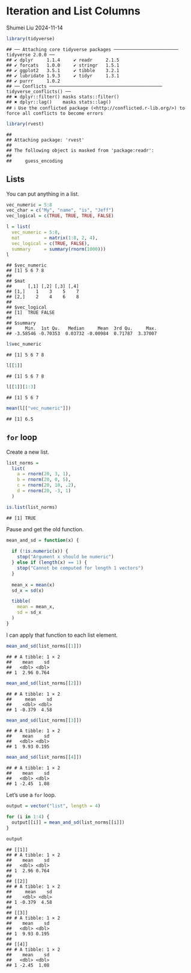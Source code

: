 Iteration and List Columns
================
Shumei Liu
2024-11-14

``` r
library(tidyverse)
```

    ## ── Attaching core tidyverse packages ──────────────────────── tidyverse 2.0.0 ──
    ## ✔ dplyr     1.1.4     ✔ readr     2.1.5
    ## ✔ forcats   1.0.0     ✔ stringr   1.5.1
    ## ✔ ggplot2   3.5.1     ✔ tibble    3.2.1
    ## ✔ lubridate 1.9.3     ✔ tidyr     1.3.1
    ## ✔ purrr     1.0.2     
    ## ── Conflicts ────────────────────────────────────────── tidyverse_conflicts() ──
    ## ✖ dplyr::filter() masks stats::filter()
    ## ✖ dplyr::lag()    masks stats::lag()
    ## ℹ Use the conflicted package (<http://conflicted.r-lib.org/>) to force all conflicts to become errors

``` r
library(rvest)
```

    ## 
    ## Attaching package: 'rvest'
    ## 
    ## The following object is masked from 'package:readr':
    ## 
    ##     guess_encoding

## Lists

You can put anything in a list.

``` r
vec_numeric = 5:8
vec_char = c("My", "name", "is", "Jeff")
vec_logical = c(TRUE, TRUE, TRUE, FALSE)
```

``` r
l = list(
  vec_numeric = 5:8,
  mat         = matrix(1:8, 2, 4),
  vec_logical = c(TRUE, FALSE),
  summary     = summary(rnorm(1000)))
l
```

    ## $vec_numeric
    ## [1] 5 6 7 8
    ## 
    ## $mat
    ##      [,1] [,2] [,3] [,4]
    ## [1,]    1    3    5    7
    ## [2,]    2    4    6    8
    ## 
    ## $vec_logical
    ## [1]  TRUE FALSE
    ## 
    ## $summary
    ##     Min.  1st Qu.   Median     Mean  3rd Qu.     Max. 
    ## -3.58546 -0.70353  0.03732 -0.00984  0.71787  3.37007

``` r
l$vec_numeric
```

    ## [1] 5 6 7 8

``` r
l[[1]]
```

    ## [1] 5 6 7 8

``` r
l[[1]][1:3]
```

    ## [1] 5 6 7

``` r
mean(l[["vec_numeric"]])
```

    ## [1] 6.5

## `for` loop

Create a new list.

``` r
list_norms = 
  list(
    a = rnorm(20, 3, 1),
    b = rnorm(20, 0, 5),
    c = rnorm(20, 10, .2),
    d = rnorm(20, -3, 1)
  )

is.list(list_norms)
```

    ## [1] TRUE

Pause and get the old function.

``` r
mean_and_sd = function(x) {
  
  if (!is.numeric(x)) {
    stop("Argument x should be numeric")
  } else if (length(x) == 1) {
    stop("Cannot be computed for length 1 vectors")
  }
  
  mean_x = mean(x)
  sd_x = sd(x)

  tibble(
    mean = mean_x, 
    sd = sd_x
  )
}
```

I can apply that function to each list element.

``` r
mean_and_sd(list_norms[[1]])
```

    ## # A tibble: 1 × 2
    ##    mean    sd
    ##   <dbl> <dbl>
    ## 1  2.96 0.764

``` r
mean_and_sd(list_norms[[2]])
```

    ## # A tibble: 1 × 2
    ##     mean    sd
    ##    <dbl> <dbl>
    ## 1 -0.379  4.58

``` r
mean_and_sd(list_norms[[3]])
```

    ## # A tibble: 1 × 2
    ##    mean    sd
    ##   <dbl> <dbl>
    ## 1  9.93 0.195

``` r
mean_and_sd(list_norms[[4]])
```

    ## # A tibble: 1 × 2
    ##    mean    sd
    ##   <dbl> <dbl>
    ## 1 -2.45  1.08

Let’s use a `for` loop.

``` r
output = vector("list", length = 4)

for (i in 1:4) {
  output[[i]] = mean_and_sd(list_norms[[i]])
}

output
```

    ## [[1]]
    ## # A tibble: 1 × 2
    ##    mean    sd
    ##   <dbl> <dbl>
    ## 1  2.96 0.764
    ## 
    ## [[2]]
    ## # A tibble: 1 × 2
    ##     mean    sd
    ##    <dbl> <dbl>
    ## 1 -0.379  4.58
    ## 
    ## [[3]]
    ## # A tibble: 1 × 2
    ##    mean    sd
    ##   <dbl> <dbl>
    ## 1  9.93 0.195
    ## 
    ## [[4]]
    ## # A tibble: 1 × 2
    ##    mean    sd
    ##   <dbl> <dbl>
    ## 1 -2.45  1.08
